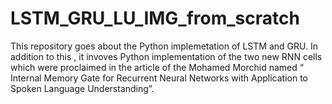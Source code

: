 # LSTM_GRU_LU_IMG_from_scratch
This repository goes about the Python implemetation of LSTM and GRU. In addition to this , it invoves Python implementation of the two new RNN cells which were proclaimed in the article  of the  Mohamed Morchid named “ Internal Memory Gate for Recurrent Neural Networks with Application to Spoken Language Understanding”.
